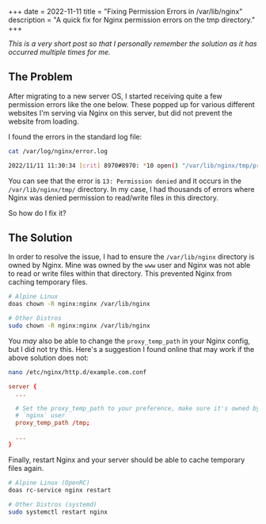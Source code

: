 +++
date = 2022-11-11
title = "Fixing Permission Errors in /var/lib/nginx"
description = "A quick fix for Nginx permission errors on the tmp directory."
+++

*This is a very short post so that I personally remember the solution as it has 
occurred multiple times for me.*

## The Problem

After migrating to a new server OS, I started receiving quite a few permission 
errors like the one below. These popped up for various different websites I'm 
serving via Nginx on this server, but did not prevent the website from loading.

I found the errors in the standard log file:

```sh
cat /var/log/nginx/error.log
```

```sh
2022/11/11 11:30:34 [crit] 8970#8970: *10 open() "/var/lib/nginx/tmp/proxy/3/00/0000000003" failed (13: Permission denied) while reading upstream, client: 169.150.203.10, server: cyberchef.cleberg.net, request: "GET /assets/main.css HTTP/2.0", upstream: "http://127.0.0.1:8111/assets/main.css", host: "cyberchef.cleberg.net", referrer: "https://cyberchef.cleberg.net/"
```

You can see that the error is `13: Permission denied` and it occurs in the 
`/var/lib/nginx/tmp/` directory. In my case, I had thousands of errors where 
Nginx was denied permission to read/write files in this directory.

So how do I fix it?

## The Solution

In order to resolve the issue, I had to ensure the `/var/lib/nginx` 
directory is owned by Nginx. Mine was owned by the `www` user and Nginx was not 
able to read or write files within that directory. This prevented Nginx from 
caching temporary files.

```sh
# Alpine Linux
doas chown -R nginx:nginx /var/lib/nginx

# Other Distros
sudo chown -R nginx:nginx /var/lib/nginx
```

You *may* also be able to change the `proxy_temp_path` in your Nginx config, but 
I did not try this. Here's a suggestion I found online that may work if the 
above solution does not:

```sh
nano /etc/nginx/http.d/example.com.conf
```

```conf
server {
  ...

  # Set the proxy_temp_path to your preference, make sure it's owned by the 
  # `nginx` user
  proxy_temp_path /tmp;

  ...
}
```

Finally, restart Nginx and your server should be able to cache temporary files 
again.

```sh
# Alpine Linux (OpenRC)
doas rc-service nginx restart

# Other Distros (systemd)
sudo systemctl restart nginx
```
